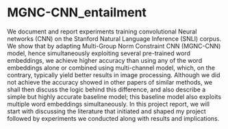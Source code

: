 # MGNC-CNN_entailment

We document and report experiments training convolutional Neural networks (CNN) on the Stanford Natural Language Inference (SNLI) corpus. We show that by adapting Multi-Group Norm Constraint CNN (MGNC-CNN) model, hence simultaneously exploiting several pre-trained word embeddings, we achieve higher accuracy than using any of the word embeddings alone or combined using multi-channel model, which, on the contrary, typically yield better results in image processing. Although we did not achieve the accuracy showed in other papers of similar methods, we shall then discuss the logic behind this difference, and also describe a simple but highly accurate baseline model; this baseline model also exploits multiple word embeddings simultaneously. In this project report, we will start with discussing the literature that initiated and shaped my project followed by experiments we conducted along with results and implications.
